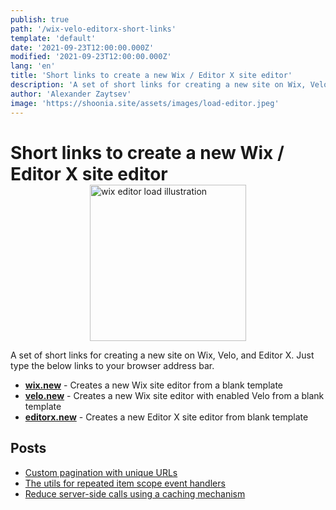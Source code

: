 ```yaml
---
publish: true
path: '/wix-velo-editorx-short-links'
template: 'default'
date: '2021-09-23T12:00:00.000Z'
modified: '2021-09-23T12:00:00.000Z'
lang: 'en'
title: 'Short links to create a new Wix / Editor X site editor'
description: 'A set of short links for creating a new site on Wix, Velo, and Editor X'
author: 'Alexander Zaytsev'
image: 'https://shoonia.site/assets/images/load-editor.jpeg'
---
```


<style>
  h1 {
    margin-bottom: 0;
  }

  ._nowrap {
    white-space: nowrap;
  }
  ._center {
    display: flex;
    justify-content: center;
  }
</style>
<h1>
  Short links to create a new Wix / <span class="_nowrap">Editor X</span> site editor
</h1>
<div class="_center">
  <img
    src="/assets/images/load-editor.jpeg"
    width="250"
    height="250"
    alt="wix editor load illustration"
  />
</div>

A set of short links for creating a new site on Wix, Velo, and <span class="_nowrap">Editor X</span>. Just type the below links to your browser address bar.

- **[wix.new](https://wix.new)** - Creates a new Wix site editor from a blank template
- **[velo.new](https://velo.new)** - Creates a new Wix site editor with enabled Velo from a blank template
- **[editorx.new](https://editorx.new)** - Creates a new <span class="_nowrap">Editor X</span> site editor from blank template

## Posts

- [Custom pagination with unique URLs](/custom-pagination-with-unique-urls)
- [The utils for repeated item scope event handlers](/the-utils-for-repeated-item-scope-event-handlers)
- [Reduce server-side calls using a caching mechanism](/cache-for-the-jsw-functions)
